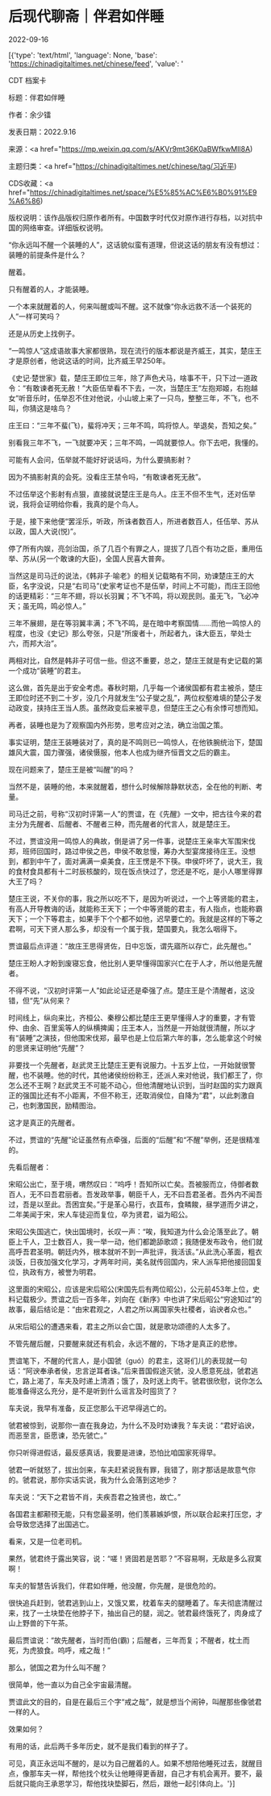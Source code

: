 # 后现代聊斋｜伴君如伴睡

2022-09-16

[{'type': 'text/html', 'language': None, 'base': 'https://chinadigitaltimes.net/chinese/feed', 'value': '

CDT 档案卡

标题：伴君如伴睡

作者：余少镭

发表日期：2022.9.16

来源：<a href="https://mp.weixin.qq.com/s/AKVr9mt36K0aBWfkwMIl8A)

主题归类：<a href="https://chinadigitaltimes.net/chinese/tag/习近平)

CDS收藏：<a href="https://chinadigitaltimes.net/space/%E5%85%AC%E6%B0%91%E9%A6%86)

版权说明：该作品版权归原作者所有。中国数字时代仅对原作进行存档，以对抗中国的网络审查。详细版权说明。





“你永远叫不醒一个装睡的人”，这话貌似蛮有道理，但说这话的朋友有没有想过：装睡的前提条件是什么？

醒着。

只有醒着的人，才能装睡。

一个本来就醒着的人，何来叫醒或叫不醒。这不就像“你永远救不活一个装死的人”一样可笑吗？

还是从历史上找例子。

“一鸣惊人”这成语故事大家都很熟，现在流行的版本都说是齐威王，其实，楚庄王才是原创者，他说这话的时间，比齐威王早250年。

《史记·楚世家》载，楚庄王即位三年，除了声色犬马，啥事不干，只下过一道政令：“有敢谏者死无赦！”大臣伍举看不下去，一次，当楚庄王“左抱郑姬，右抱越女”听音乐时，伍举忍不住对他说，小山坡上来了一只鸟，整整三年，不飞，也不叫，你猜这是啥鸟？

庄王曰：“三年不蜚(飞)，蜚将冲天；三年不鸣，鸣将惊人。举退矣，吾知之矣。”

别看我三年不飞，一飞就要冲天；三年不鸣，一鸣就要惊人。你下去吧，我懂的。

可能有人会问，伍举就不能好好说话吗，为什么要搞影射？

因为不搞影射真的会死。没看庄王禁令吗，“有敢谏者死无赦”。

不过伍举这个影射有点狠，直接就说楚庄王是鸟人。庄王不但不生气，还对伍举说，我将会证明给你看，我真的是个鸟人。

于是，接下来他便“罢淫乐，听政，所诛者数百人，所进者数百人，任伍举、苏从以政，国人大说(悦)”。

停了所有内娱，亮剑治国，杀了几百个有罪之人，提拔了几百个有功之臣，重用伍举、苏从(另一个敢谏的大臣)，全国人民喜大普奔。

当然这是司马迁的说法，《韩非子·喻老》的相关记载略有不同，劝谏楚庄王的大臣，名字没说，只是“右司马”(史家考证也不是伍举，时间上不可能)，而庄王回他的话更精彩：“三年不翅，将以长羽翼；不飞不鸣，将以观民则。虽无飞，飞必冲天；虽无鸣，鸣必惊人。”

三年不展翅，是在等羽翼丰满；不飞不鸣，是在暗中考察国情……而他一鸣惊人的程度，也没《史记》那么夸张，只是“所废者十，所起者九，诛大臣五，举处士六，而邦大治”。

两相对比，自然是韩非子可信一些。但这不重要，总之，楚庄王就是有史记载的第一个成功“装睡”的君主。

这么做，首先是出于安全考虑。春秋时期，几乎每一个诸侯国都有君主被杀，楚庄王即位时还不到二十岁，没几个月就发生“公子燮之乱”，两位权壑难填的楚公子发动政变，挟持庄王当人质。虽然政变后来被平息，但楚庄王之心有余悸可想而知。

再者，装睡也是为了观察国内外形势，思考应对之法，确立治国之策。

事实证明，楚庄王装睡装对了，真的是不鸣则已一鸣惊人，在他铁腕统治下，楚国雄风大震，国力骤强，诸侯慑服，他本人也成为继齐恒晋文之后的霸主。

现在问题来了，楚庄王是被“叫醒”的吗？

当然不是，装睡的他，本来就醒着，想什么时候解除静默状态，全在他的判断、考量。

司马迁之前，号称“汉初时评第一人”的贾谊，在《先醒》一文中，把古往今来的君主分为先醒者、后醒者、不醒者三种，而先醒者的代言人，就是楚庄王。

不过，贾谊没用一鸣惊人的典故，倒是讲了另一件事，说楚庄王亲率大军围宋伐郑，班师回国时，路过申侯之邑，申侯不敢怠慢，筹办大型宴席接待庄王。没想到，都到中午了，面对满满一桌美食，庄王愣是不下筷。申侯吓坏了，说大王，我的食材食具都有十二时辰核酸的，现在饭点快过了，您还是不吃，是小人哪里得罪大王了吗？

楚庄王说，不关你的事，我之所以吃不下，是因为听说过，一个上等贤能的君主，有高人开导教诲的话，就能称王天下；一个中等贤能的君主，有人指点，也能称霸天下；一个下等君主，如果手下个个都不如他，迟早要亡的。我就是这样的下等之君啊，可天下贤人那么多，却没有一个属于我，楚国要丸，我怎么咽得下。

贾谊最后点评道：“故庄王思得贤佐，日中忘饭，谓先寤所以存亡，此先醒也。”

楚庄王盼人才盼到废寝忘食，他比别人更早懂得国家兴亡在于人才，所以他是先醒者。

不得不说，“汉初时评第一人”如此论证还是牵强了点。楚庄王是个清醒者，这没错，但“先”从何来？

时间线上，纵向来比，齐桓公、秦穆公都比楚庄王更早懂得人才的重要，才有管仲、由余、百里奚等人的纵横捭阖；庄王本人，当然是一开始就很清醒，所以才有“装睡”之演技，但他围宋伐郑，最早也是上位后第六年的事，怎么能拿这个时候的思贤来证明他“先醒”？

非要找一个先醒者，赵武灵王比楚庄王更有说服力。十五岁上位，一开始就很警醒，也不装睡。他的时代，其他诸侯纷纷称王，还派人来对他说，我们都王了，你怎么还不王啊？赵武灵王不可能不动心，但他清醒地认识到，当时赵国的实力跟真正的强国比还有不小距离，不但不称王，还取消侯位，自降为“君”，以此刺激自己，也刺激国民，励精图治。

这才是真正的先醒者。

不过，贾谊的“先醒”论证虽然有点牵强，后面的“后醒”和“不醒”举例，还是很精准的。

先看后醒者：

宋昭公出亡，至于境，喟然叹曰：“呜呼！吾知所以亡矣。吾被服而立，侍御者数百人，无不曰吾君丽者。吾发政举事，朝臣千人，无不曰吾君圣者。吾外内不闻吾过，吾是以至此。吾困宜矣。”于是革心易行，衣苴布，食疄餕，昼学道而夕讲之，二年美闻于宋，宋人车徒迎而复位，卒为贤君，谥为昭公。

宋昭公失国逃亡，快出国境时，长叹一声：“唉，我知道为什么会沦落至此了。朝臣上千人，卫士数百人，我一举一动，他们都跪舔歌颂；我随便发布政令，他们就高呼吾君圣明。朝廷内外，根本就听不到一声批评，我活该。”从此洗心革面，粗衣淡饭，日夜加强文化学习，才两年时间，美名就传回国内，宋人派车把他接回国复位，执政有方，被誉为明君。

这里面的宋昭公，应该是宋后昭公(宋国先后有两位昭公)，公元前453年上位，史料记载极少。贾谊之后一百多年，刘向在《新序》中也讲了宋后昭公“穷途知过”的故事，最后结论是：“由宋君观之，人君之所以离国家失社稷者，谄谀者众也。”

从宋后昭公的遭遇来看，君主之所以会亡国，就是歌功颂德的人太多了。

不管先醒后醒，只要醒来就还有机会，永远不醒的，下场才是真正的悲惨。

贾谊笔下，不醒的代言人，是小国虢（guó）的君主，这哥们儿的表现就一句话：“阿谀奉承者侯，忠言逆耳者诛。”后来晋国假途灭虢，没人愿意死战，虢君逃亡，路上渴了，车夫及时递上清酒；饿了，及时送上肉干。虢君很欣慰，说你怎么能准备得这么充分，是不是听到什么谣言及时囤货了？

车夫说，我早有准备，反正您那么干迟早得逃亡的。

虢君被惊到，说那你一直在我身边，为什么不及时劝谏我？车夫说：“君好谄谀，而恶至言，臣愿谏，恐先虢亡。”

你只听得进假话，最反感真话，我要是进谏，恐怕比咱国家死得早。

虢君一听就怒了，拔出剑来，车夫赶紧说我有罪，我错了，刚才那话是故意气你的。虢君说，那你实话实说，我为什么会落到这地步？

车夫说：“天下之君皆不肖，夫疾吾君之独贤也，故亡。”

各国君主都颟顸无能，只有您最圣明，他们羡慕嫉妒恨，所以联合起来打压您，才会导致您选择了出国逃亡。

看来，又是一位老司机。

果然，虢君终于露出笑容，说：“嗟！贤固若是苦耶？”不容易啊，无敌是多么寂寞啊！

车夫的智慧告诉我们，伴君如伴睡，他没醒，你先醒，是很危险的。

很快追兵赶到，虢君逃到山上，又饿又累，枕着车夫的腿睡着了。车夫彻底清醒过来，找了一土块垫在他脖子下，抽出自己的腿，润之。虢君最终饿死了，肉身成了山上野兽的下午茶。

最后贾谊说：“故先醒者，当时而伯(霸)；后醒者，三年而复；不醒者，枕土而死，为虎狼食。呜呼，戒之哉！”

那么，虢国之君为什么叫不醒？

很简单，他一直以为自己全宇宙最清醒。

贾谊此文的目的，自是在最后三个字“戒之哉”，就是想当个闹钟，叫醒那些像虢君一样的人。

效果如何？

有用的话，此后两千多年历史，就不是我们看到的样子了。

可见，真正永远叫不醒的，是以为自己醒着的人。如果不想陪他睡死过去，就醒目点，像那车夫一样，帮他找个枕头让他睡得更香甜，自己才有机会离开。要不，最后就只能向王承恩学习，帮他找块垫脚石，然后，跟他一起引体向上。'}]